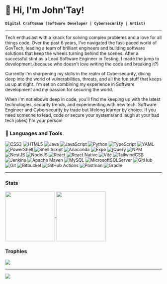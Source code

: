 # :space_invader: Hi, I'm John'Tay!
**`Digital Craftsman (Software Developer | Cybersecurity | Artist)`**

---

Tech enthusiast with a knack for solving complex problems and a love for all things code. Over the past 6 years, I've navigated the fast-paced world of GovTech, leading a team of brilliant engineers and building software solutions that keep the wheels turning behind the scenes. After a successful stint as a Lead Software Engineer in Testing, I made the jump to development.(because who doesn't love writing the code and breaking it?) </b>

Currently I'm sharpening my skills in the realm of Cybersecurity, diving deep into the world of vulnerabilities, threats, and all the fun stuff that keeps us up at night. I'm set on combining my experience in Software development and my passion for securing the world. </b>

When i'm not elbows deep in code, you'll find me keeping up with the latest technologies, security trends, and experimenting with new tech. Software Engineer and Cybersecurity by trade but lifelong learner by choice. If you need someone to lead, code or secure your systems(and laugh at your bad tech jokes) I'm your person!
                                                                                                                                                                                                                                                                                                                                                                                                                    

### 🧰 Languages and Tools
![CSS3](https://img.shields.io/badge/css3-%231572B6.svg?style=for-the-badge&logo=css3&logoColor=white) ![HTML5](https://img.shields.io/badge/html5-%23E34F26.svg?style=for-the-badge&logo=html5&logoColor=white) ![Java](https://img.shields.io/badge/java-%23ED8B00.svg?style=for-the-badge&logo=openjdk&logoColor=white) ![JavaScript](https://img.shields.io/badge/javascript-%23323330.svg?style=for-the-badge&logo=javascript&logoColor=%23F7DF1E) ![Python](https://img.shields.io/badge/python-3670A0?style=for-the-badge&logo=python&logoColor=ffdd54) ![TypeScript](https://img.shields.io/badge/typescript-%23007ACC.svg?style=for-the-badge&logo=typescript&logoColor=white) ![YAML](https://img.shields.io/badge/yaml-%23ffffff.svg?style=for-the-badge&logo=yaml&logoColor=151515) ![PowerShell](https://img.shields.io/badge/PowerShell-%235391FE.svg?style=for-the-badge&logo=powershell&logoColor=white) ![Shell Script](https://img.shields.io/badge/shell_script-%23121011.svg?style=for-the-badge&logo=gnu-bash&logoColor=white) ![Anaconda](https://img.shields.io/badge/Anaconda-%2344A833.svg?style=for-the-badge&logo=anaconda&logoColor=white) ![Expo](https://img.shields.io/badge/expo-1C1E24?style=for-the-badge&logo=expo&logoColor=#D04A37) ![jQuery](https://img.shields.io/badge/jquery-%230769AD.svg?style=for-the-badge&logo=jquery&logoColor=white) ![NPM](https://img.shields.io/badge/NPM-%23CB3837.svg?style=for-the-badge&logo=npm&logoColor=white) ![NestJS](https://img.shields.io/badge/nestjs-%23E0234E.svg?style=for-the-badge&logo=nestjs&logoColor=white) ![NodeJS](https://img.shields.io/badge/node.js-6DA55F?style=for-the-badge&logo=node.js&logoColor=white) ![React](https://img.shields.io/badge/react-%2320232a.svg?style=for-the-badge&logo=react&logoColor=%2361DAFB) ![React Native](https://img.shields.io/badge/react_native-%2320232a.svg?style=for-the-badge&logo=react&logoColor=%2361DAFB) ![Vite](https://img.shields.io/badge/vite-%23646CFF.svg?style=for-the-badge&logo=vite&logoColor=white) ![TailwindCSS](https://img.shields.io/badge/tailwindcss-%2338B2AC.svg?style=for-the-badge&logo=tailwind-css&logoColor=white) ![Jenkins](https://img.shields.io/badge/jenkins-%232C5263.svg?style=for-the-badge&logo=jenkins&logoColor=white) ![Apache Maven](https://img.shields.io/badge/Apache%20Maven-C71A36?style=for-the-badge&logo=Apache%20Maven&logoColor=white) ![MySQL](https://img.shields.io/badge/mysql-4479A1.svg?style=for-the-badge&logo=mysql&logoColor=white) ![MicrosoftSQLServer](https://img.shields.io/badge/Microsoft%20SQL%20Server-CC2927?style=for-the-badge&logo=microsoft%20sql%20server&logoColor=white) ![GitHub](https://img.shields.io/badge/github-%23121011.svg?style=for-the-badge&logo=github&logoColor=white) ![Git](https://img.shields.io/badge/git-%23F05033.svg?style=for-the-badge&logo=git&logoColor=white) ![Bitbucket](https://img.shields.io/badge/bitbucket-%230047B3.svg?style=for-the-badge&logo=bitbucket&logoColor=white) ![GitHub Actions](https://img.shields.io/badge/github%20actions-%232671E5.svg?style=for-the-badge&logo=githubactions&logoColor=white) ![Postman](https://img.shields.io/badge/Postman-FF6C37?style=for-the-badge&logo=postman&logoColor=white) ![Gradle](https://img.shields.io/badge/Gradle-02303A.svg?style=for-the-badge&logo=Gradle&logoColor=white)

---

### Stats
<a href="https://github.com/Jarmwood/github-readme-stats">
  <img height=160 align="center" src="https://github-readme-stats.vercel.app/api?username=Jarmwood&show_icons=true&theme=vue-dark&card_width=225" />
  <img height=160 align="center" src="https://github-contributor-stats.vercel.app/api?username=Jarmwood&limit=5&theme=vue-dark&combine_all_yearly_contributions=true&card_width=225" />
</a>

### Trophies
![](https://github-profile-trophy.vercel.app/?username=Jarmwood&theme=radical&no-frame=true&no-bg=true&margin-w=4)

---

![](https://quotes-github-readme.vercel.app/api?type=horizontal&theme=dark&card_width=400)
